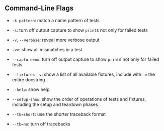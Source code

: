 ## Command-Line Flags 

- `-k pattern`: match a name pattern of tests

- `-s`: turn off output capture to show `print`s not only for failed tests

- `-v`, `--verbose`: reveal more verbose output

- `-vv`: show all mismatches in a test

- `--capture=no`: turn off output capture to show `print`s not only for failed tests

- `--fixtures -v`: show a list of all available fixtures, include with `-v` the entire docstring

- `--help`: show help

- `--setup-show`: show the order of operations of tests and fixtures, including the setup and teardown phases

- `--tb=short`: use the shorter traceback format

- `--tb=no`: turn off tracebacks